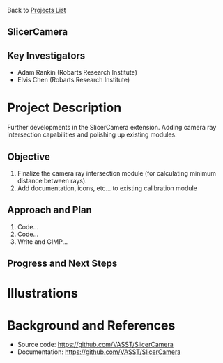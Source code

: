 Back to [Projects List](../../README.md#ProjectsList)

## SlicerCamera

## Key Investigators
- Adam Rankin (Robarts Research Institute)
- Elvis Chen (Robarts Research Institute)

# Project Description
Further developments in the SlicerCamera extension. Adding camera ray intersection capabilities and polishing up existing modules.

## Objective
1. Finalize the camera ray intersection module (for calculating minimum distance between rays). 
1. Add documentation, icons, etc... to existing calibration module

## Approach and Plan

1. Code...
1. Code...
1. Write and GIMP...

## Progress and Next Steps

# Illustrations

# Background and References
- Source code: https://github.com/VASST/SlicerCamera
- Documentation: https://github.com/VASST/SlicerCamera

